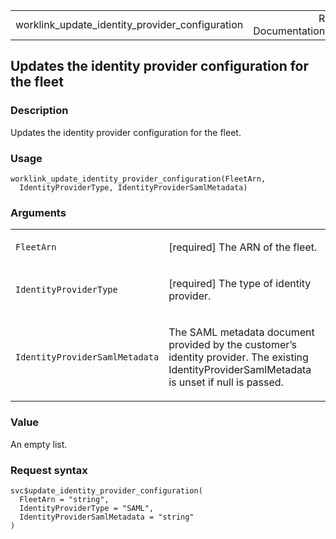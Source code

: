<table style="width: 100%;">
<tbody>
<tr class="odd">
<td>worklink_update_identity_provider_configuration</td>
<td style="text-align: right;">R Documentation</td>
</tr>
</tbody>
</table>

## Updates the identity provider configuration for the fleet

### Description

Updates the identity provider configuration for the fleet.

### Usage

    worklink_update_identity_provider_configuration(FleetArn,
      IdentityProviderType, IdentityProviderSamlMetadata)

### Arguments

<table>
<colgroup>
<col style="width: 35%" />
<col style="width: 65%" />
</colgroup>
<tbody>
<tr class="odd">
<td><code
id="worklink_update_identity_provider_configuration_:_FleetArn">FleetArn</code></td>
<td><p>[required] The ARN of the fleet.</p></td>
</tr>
<tr class="even">
<td><code
id="worklink_update_identity_provider_configuration_:_IdentityProviderType">IdentityProviderType</code></td>
<td><p>[required] The type of identity provider.</p></td>
</tr>
<tr class="odd">
<td><code
id="worklink_update_identity_provider_configuration_:_IdentityProviderSamlMetadata">IdentityProviderSamlMetadata</code></td>
<td><p>The SAML metadata document provided by the customer’s identity
provider. The existing IdentityProviderSamlMetadata is unset if null is
passed.</p></td>
</tr>
</tbody>
</table>

### Value

An empty list.

### Request syntax

    svc$update_identity_provider_configuration(
      FleetArn = "string",
      IdentityProviderType = "SAML",
      IdentityProviderSamlMetadata = "string"
    )
